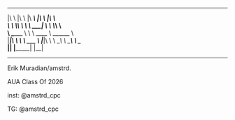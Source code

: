  ___   ___      ________      ___   ___     
|\  \ |\  \    |\   ____\    |\  \ |\  \    
\ \  \\_\  \   \ \  \___|    \ \  \\_\  \   
 \ \______  \   \ \  \____    \ \______  \  
  \|_____|\  \   \ \  ___  \   \|_____|\  \ 
         \ \__\   \ \_______\         \ \__\
          \|__|    \|_______|          \|__|
                                            
-----------------------------------------------------------------------

Erik Muradian/amstrd.

AUA Class Of 2026

inst: @amstrd_cpc

TG: @amstrd_cpc




<!---
ikerra13/ikerra13 is a ✨ special ✨ repository because its `README.md` (this file) appears on your GitHub profile.
You can click the Preview link to take a look at your changes.
--->
